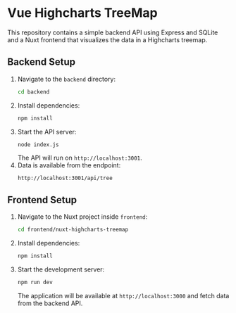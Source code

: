 # Vue Highcharts TreeMap

This repository contains a simple backend API using Express and SQLite and a Nuxt frontend that visualizes the data in a Highcharts treemap.

## Backend Setup

1. Navigate to the `backend` directory:
   ```bash
   cd backend
   ```
2. Install dependencies:
   ```bash
   npm install
   ```
3. Start the API server:
   ```bash
   node index.js
   ```
   The API will run on `http://localhost:3001`.
4. Data is available from the endpoint:
   ```text
   http://localhost:3001/api/tree
   ```

## Frontend Setup

1. Navigate to the Nuxt project inside `frontend`:
   ```bash
   cd frontend/nuxt-highcharts-treemap
   ```
2. Install dependencies:
   ```bash
   npm install
   ```
3. Start the development server:
   ```bash
   npm run dev
   ```
   The application will be available at `http://localhost:3000` and fetch data from the backend API.

